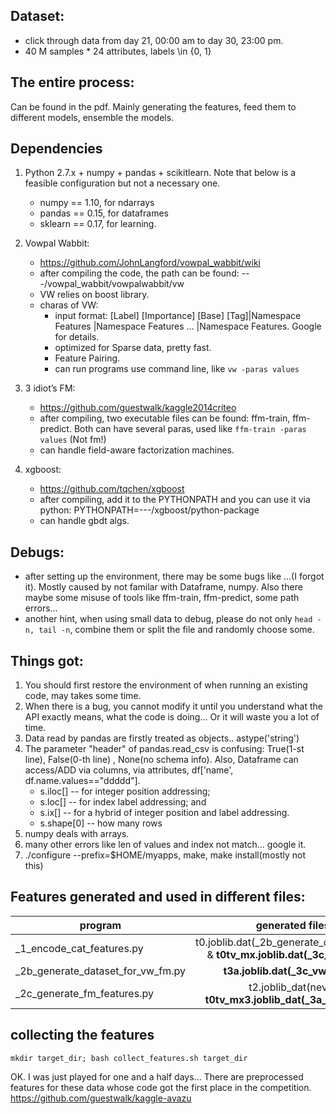 ## Dataset:
- click through data from day 21, 00:00 am to day 30, 23:00 pm.
- 40 M samples * 24 attributes, labels \in {0, 1}

## The entire process:
Can be found in the pdf. Mainly generating the features, feed them to different models, ensemble the models.

## Dependencies
1. Python 2.7.x + numpy + pandas + scikit­learn. Note that below is a feasible configuration but not a necessary one.
	- numpy == 1.10, for ndarrays
	- pandas == 0.15, for dataframes
	- sklearn == 0.17, for learning.

2. Vowpal Wabbit:
	- https://github.com/JohnLangford/vowpal_wabbit/wiki
	- after compiling the code, the path can be found: ---/vowpal_wabbit/vowpalwabbit/vw
	- VW relies on boost library.
	- charas of VW:
		- input format: [Label] [Importance] [Base] [Tag]|Namespace Features |Namespace Features ... |Namespace Features. Google for details.
		- optimized for Sparse data, pretty fast.
		- Feature Pairing.
		- can run programs use command line, like ```vw -paras values```

3. 3 idiot’s FM: 
	- https://github.com/guestwalk/kaggle­2014­criteo
	- after compiling, two executable files can be found: ffm-train, ffm-predict. Both can have several paras, used like ```ffm-train -paras values``` (Not fm!)
	- can handle field-aware factorization machines.

4. xgboost: 
	- https://github.com/tqchen/xgboost
	- after compiling, add it to the PYTHONPATH and you can use it via python: PYTHONPATH=---/xgboost/python-package
	- can handle gbdt algs.

## Debugs:
- after setting up the environment, there may be some bugs like ...(I forgot it). Mostly caused by not familar with Dataframe, numpy. Also there maybe some misuse of tools like ffm-train, ffm-predict, some path errors...
- another hint, when using small data to debug, please do not only ```head -n, tail -n```, combine them or split the file and randomly choose some.

## Things got:
1. You should first restore the environment of when running an existing code, may takes some time.
2. When there is a bug, you cannot modify it until you understand what the API exactly means, what the code is doing... Or it will waste you a lot of time.
3. Data read by pandas are firstly treated as objects.. astype('string')
4. The parameter "header" of pandas.read_csv is confusing: True(1-st line), False(0-th line)
, None(no schema info). Also, Dataframe can access/ADD via columns, via attributes, df['name', df.name.values=="ddddd"].
	- s.iloc[] -- for integer position addressing;
	- s.loc[] -- for index label addressing; and
	- s.ix[] -- for a hybrid of integer position and label addressing.
	- s.shape[0] -- how many rows
5. numpy deals with arrays.
6. many other errors like len of values and index not match... google it.
7. ./configure --prefix=$HOME/myapps, make, make install(mostly not this)

## Features generated and used in different files:
| program        | generated files(Usage)           |
| ------------- |:-------------:| 
| \_1\_encode\_cat\_features.py| t0.joblib.dat(\_2b\_generate\_dataset\_for\_vw\_fm.py) & **t0tv_mx.joblib.dat(\_3c\_vw.py, \_3d\_fm.py)** | 
|\_2b\_generate\_dataset\_for\_vw\_fm.py | **t3a.joblib.dat(\_3c\_vw.py, \_3d\_fm.py)** |
| \_2c\_generate\_fm\_features.py | t2.joblib\_dat(never used) & **t0tv_mx3.joblib\_dat(\_3a\_rf.py, _3b_gbdt.py)** |

## collecting the features
```mkdir target_dir; bash collect_features.sh target_dir```

OK. I was just played for one and a half days... There are preprocessed features for these data whose code got the first place in the competition. https://github.com/guestwalk/kaggle-avazu 
